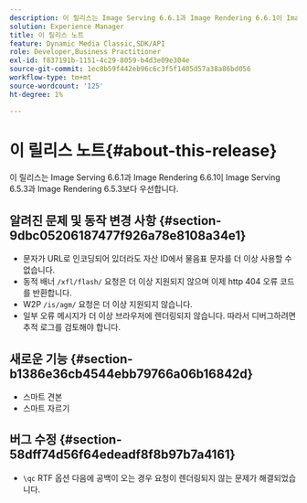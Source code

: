 ```yaml
---
description: 이 릴리스는 Image Serving 6.6.1과 Image Rendering 6.6.1이 Image Serving 6.5.3과 Image Rendering 6.5.3보다 우선합니다.
solution: Experience Manager
title: 이 릴리스 노트
feature: Dynamic Media Classic,SDK/API
role: Developer,Business Practitioner
exl-id: f837191b-1151-4c29-8059-b4d3e09e304e
source-git-commit: 1ec8b59f442eb96c6c3f5f1405d57a38a86bd056
workflow-type: tm+mt
source-wordcount: '125'
ht-degree: 1%

---
```


# 이 릴리스 노트{#about-this-release}

이 릴리스는 Image Serving 6.6.1과 Image Rendering 6.6.1이 Image Serving 6.5.3과 Image Rendering 6.5.3보다 우선합니다.

## 알려진 문제 및 동작 변경 사항 {#section-9dbc05206187477f926a78e8108a34e1}

* 문자가 URL로 인코딩되어 있더라도 자산 ID에서 물음표 문자를 더 이상 사용할 수 없습니다.
* 동적 배너 `/xfl/flash/` 요청은 더 이상 지원되지 않으며 이제 http 404 오류 코드를 반환합니다.
* W2P `/is/agm/` 요청은 더 이상 지원되지 않습니다.
* 일부 오류 메시지가 더 이상 브라우저에 렌더링되지 않습니다. 따라서 디버그하려면 추적 로그를 검토해야 합니다.

## 새로운 기능 {#section-b1386e36cb4544ebb79766a06b16842d}

* 스마트 견본
* 스마트 자르기

## 버그 수정 {#section-58dff74d56f64edeadf8f8b97b7a4161}

* `\qc` RTF 옵션 다음에 공백이 오는 경우 요청이 렌더링되지 않는 문제가 해결되었습니다.
